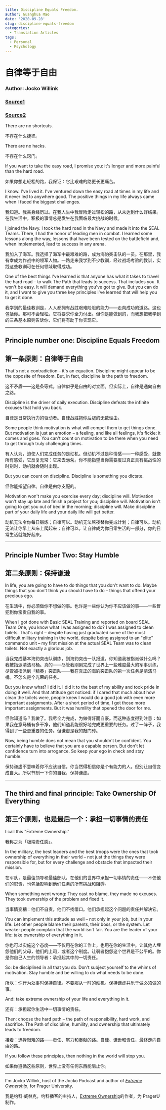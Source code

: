 ```yaml
---
title: Discipline Equals Freedom.
author: Guanghua Mao
date: '2020-09-28'
slug: discipline-equals-freedom
categories:
  - Translation Articles
tags:
  - Personal
  - Psychology
---
```


# 自律等于自由

### Author:  Jocko Willink

### [Source1](https://mp.weixin.qq.com/s/QxMwZIC8He-pPkJBMPEpbg)

### [Source2](https://www.youtube.com/watch?v=eBmVv2P-v2s)



There are no shortcuts.

不存在什么捷径。

 

There are no hacks.

不存在什么窍门。

 

If you want to take the easy road, I promise you: it's longer and more painful than the hard road.

如果你想走轻松的路，我保证：它比艰难的路更长更痛苦。

 

I know. I've lived it. I've ventured down the easy road at times in my life and it never led to anywhere good. The positive things in my life always came when I faced the biggest challenges.

我知道。我亲身经历过。在我人生中我冒险走过轻松的路，从未达到什么好结果。在我生活中，积极的事情总是发生在我面临最大挑战的时候。

 

I joined the Navy. I took the hard road in the Navy and made it into the SEAL Teams. There, I had the honor of leading men in combat. I learned some lessons along the way, lessons that have been tested on the battlefield and, when implemented, lead to success in any arena.

我加入了海军。我选择了海军中最艰难的路，成为海豹突击队的一员。在那里，我有幸成为作战中的领军人物。一路走来我学到不少教训，经过战场考验的教训，实践这些教训可在任何领域取得成功。

 

One of the best things I've learned is that anyone has what it takes to travel the hard road – to walk The Path that leads to success. That includes you. It won't be easy. It will demand everything you've got to give. But you can do it, and I want to give you three key principles I've learned that will help you to get it done.

我学到的最佳教训是，人人都拥有战胜艰难险阻的能力——走向成功的道路。这也包括你。那可不会轻松。它将要求你全力付出。但你是能做到的，而我想把我学到的三条基本原则告诉你，它们将有助于你实现它。

 

---


## Principle number one: Discipline Equals Freedom

## 第一条原则：自律等于自由

 

That's not a contradiction – it's an equation. Discipline might appear to be the opposite of freedom. But, in fact, discipline is the path to freedom.

这不矛盾——这是条等式。自律似乎是自由的对立面。但实际上，自律是通向自由之路。

 

Discipline is the driver of daily execution. Discipline defeats the infinite excuses that hold you back.

自律是日常执行力的驱动者。自律战胜拖你后腿的无数理由。

 

Some people think motivation is what will compel them to get things done. But motivation is just an emotion – a feeling, and like all feelings, it's fickle: it comes and goes. You can't count on motivation to be there when you need to get through truly challenging times.

有人认为，迫使人们完成任务的是动机。但动机不过是种情感——一种感受，就像所有感受，它反复无常：它来去匆匆。你不能指望当你需要度过真正具有挑战性的时刻时，动机就会随时出现。

 

But you can count on discipline. Discipline is something you dictate.

但你能指望自律。自律是由你支配的。

 

Motivation won't make you exercise every day; discipline will. Motivation won't stay up late and finish a project for you; discipline will. Motivation isn't going to get you out of bed in the morning; discipline will. Make discipline part of your daily life and your daily life will get better.

动机无法令你每日锻炼；自律可以。动机无法熬夜替你完成计划；自律可以。动机无法让你早上从床上爬起来；自律可以。让自律成为你日常生活的一部分，你的日常生活就能好起来。

---

## Principle Number Two: Stay Humble

## 第二条原则：保持谦逊

 

In life, you are going to have to do things that you don't want to do. Maybe things that you don't think you should have to do – things that offend your precious ego.

在生活中，你必须做你不想做的事。也许是一些你认为你不应该做的事——一些冒犯到你宝贵自我的事。

 

When I got done with Basic SEAL Training and reported on board SEAL Team One, you know what I was assigned to do? I was assigned to clean toilets. That's right – despite having just graduated some of the most difficult military training in the world, despite being assigned to an "elite" commando unit – my first mission at the actual SEAL Team was to clean toilets. Not exactly a glorious job.

当我完成基本海豹突击队训练，到海豹突击一队报道，你知道我被指派做什么吗？我被指派清洁马桶。真的——尽管我刚刚完成了世界上一些难度最大的军事训练，尽管被指派到「精英」突击队——我在真正的海豹突击队的第一次任务是清洁马桶。不怎么是个光荣的任务。

 

But you know what? I did it. I did it to the best of my ability and took pride in doing it well. And that attitude got noticed: if I cared that much about how clean the toilets were, people knew I would do a good job with even more important assignments. After a short period of time, I got those more important assignments. But it was humility that opened the door for me.

但你知道吗？我做了。我尽全力完成，为做得好而自豪。而这种态度得到注意：如果我在意马桶有多干净，他们知道我能很好地完成更重要的任务。过了一阵子，我得到了一些更重要的任务。但谦虚是我的敲门砖。

 

Now, being humble does not mean that you shouldn't be confident. You certainly have to believe that you are a capable person. But don't let confidence turn into arrogance. So keep your ego in check and stay humble.

保持谦虚不意味着你不应该自信。你当然得相信你是个有能力的人。但别让自信变成自大。所以节制一下你的自我，保持谦虚。

---
 

## The third and final principle: Take Ownership Of Everything

## 第三个原则，也是最后一个：承担一切事情的责任

 

I call this "Extreme Ownership."

我称之为「极端责任感」。

 

In the military, the best leaders and the best troops were the ones that took ownership of everything in their world – not just the things they were responsible for, but for every challenge and obstacle that impacted their mission.

在军队，是最佳领导和最佳部队，在他们的世界中承担一切事情的责任——不仅他们的职责，也包括影响到他们任务的所有挑战和阻碍。

 

When something went wrong: They cast no blame, they made no excuses. They took ownership of the problem and fixed it.

当事情变糟：他们不自责，他们不找借口。他们承担起这个问题的责任并解决它。

 

You can implement this attitude as well – not only in your job, but in your life. Let other people blame their parents, their boss, or the system. Let weaker people complain that the world isn't fair. You are the leader of your life: take ownership of everything in it.

你也可以实施这个态度——不仅用在你的工作上，也用在你的生活中。让其他人埋怨他们的父母，他们的上司，或者这个制度。让弱者抱怨这个世界是不公平的。你是你自己人生的领导者：承担起其中的一切责任。

 

So: be disciplined in all that you do. Don't subject yourself to the whims of motivation. Stay humble and be willing to do what needs to be done.

所以：你行为处事时保持自律。不要服从一时的动机。保持谦虚并乐于做必须做的事。

 

And: take extreme ownership of your life and everything in it.

还有：承担起你生活中一切事情的责任。

 

Then: choose the hard path – the path of responsibility, hard work, and sacrifice. The Path of discipline, humility, and ownership that ultimately leads to freedom.

接着：选择艰难的路——责任、努力和奉献的路。自律、谦逊和责任，最终走向自由的路。

 

If you follow these principles, then nothing in the world will stop you.

如果你遵循这些原则，世界上没有任何东西能阻止你。

 
---

I'm Jocko Willink, host of the Jocko Podcast and author of *[Extreme Ownership](https://www.goodreads.com/book/show/23848190-extreme-ownership?from_search=true&from_srp=true&qid=7jzFEJttQn&rank=1)*, for Prager University.

我是约科·威林克，约科播客的主持人，[Extreme Ownership](https://www.goodreads.com/book/show/23848190-extreme-ownership?from_search=true&from_srp=true&qid=7jzFEJttQn&rank=1)的作者，为 PragerU 制作。